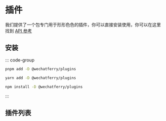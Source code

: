 # 插件

我们提供了一个包专门用于形形色色的插件，你可以直接安装使用，你可以在这里找到 [API 参考](https://www.jsdocs.io/package/@wechatferry/plugins)

## 安装

::: code-group
  ```bash [pnpm]
  pnpm add -D @wechatferry/plugins
  ```
  ```bash [yarn]
  yarn add -D @wechatferry/plugins
  ```
  ```bash [npm]
  npm install -D @wechatferry/plugins
  ```
:::

## 插件列表

<ContentPlugins />
